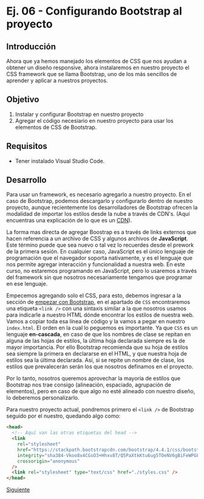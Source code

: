 # Ej. 06 - Configurando Bootstrap al proyecto

## Introducción
Ahora que ya hemos manejado los elementos de CSS que nos ayudan a obtener un diseño responsive, ahora instalaremos en nuestro proyecto el CSS framework que se llama Bootstrap, uno de los más sencillos de aprender y aplicar a nuestros proyectos.

## Objetivo
1. Instalar y configurar Bootstrap en nuestro proyecto
2. Agregar el código necesiario en nuestro proyecto para usar los elementos de CSS de Bootstrap.

## Requisitos
- Tener instalado Visual Studio Code.

## Desarrollo

Para usar un framework, es necesario agregarlo a nuestro proyecto. En el caso de Bootstrap, podemos descargarlo y configurarlo dentro de nuestro proyecto, aunque recientemente los desarrolladores de Bootstrap ofrecen la modalidad de importar los estilos desde la nube a través de CDN's. (Aquí encuentras una explicación de lo que es un [CDN](https://developer.mozilla.org/es/docs/Glossary/CDN)).

La forma mas directa de agregar Boostrap es a través de links externos que hacen referencia
a un archivo de CSS y algunos archivos de **JavaScript**. Este término puede que
sea nuevo o tal vez lo recuerdes desde el prework de la primera sesión. En
cualquier caso, JavaScript es el único lenguaje de programación que el navegador
soporta nativamente, y es el lenguaje que nos permite agregar interacción y
funcionalidad a nuestra web. En este curso, no estaremos programando en
JavaScript, pero lo usaremos a través del framework sin que nosotros necesariamente tengamos que programar en ese lenguaje.

Empecemos agregando solo el CSS, para esto, debemos ingresar a la sección de
[empezar con Bootstrap](https://getbootstrap.com/docs/5.1/getting-started/introduction/#css),
en el apartado de `CSS` encontraremos una etiqueta `<link />` con una sintaxis similar a la que nosotros usamos para indicarle a nuestro HTML dónde encontrar los estilos de nuestra web. Vamos a copiar toda esa línea de código y la vamos a pegar en nuestro `index.html`. El orden en la cual lo peguemos es importante. Ya que `CSS` es un lenguaje **en-cascada**, en caso de que los nombres de clase se repitan en alguna de las hojas de estilos, la última hoja declarada siempre es la de mayor importancia. Por ello Bootstrap recomienda que su hoja de estilos sea siempre la primera en declararse en el HTML, y que nuestra hoja de estilos sea la última declarada. Así, si se repite un nombre de clase, los estilos que prevalecerán serán los que nosotros definamos en el proyecto.

Por lo tanto, nosotros queremos aprovechar la mayoría de estilos que Bootstrap nos trae consigo (alineación, espaciado, agrupación de elementos), pero en caso de que algo no esté alineado con nuestro diseño, lo deberemos personalizarlo.

Para nuestro proyecto actual, pondremos primero el `<link />` de Bootstrap seguido por el nuestro, quedando algo como:

```html
<head>
  <!-- Aquí van las otras etiquetas del head -->
  <link
    rel="stylesheet"
    href="https://stackpath.bootstrapcdn.com/bootstrap/4.4.1/css/bootstrap.min.css"
    integrity="sha384-Vkoo8x4CGsO3+Hhxv8T/Q5PaXtkKtu6ug5TOeNV6gBiFeWPGFN9MuhOf23Q9Ifjh"
    crossorigin="anonymous"
  />
  <link rel="stylesheet" type="text/css" href="./styles.css" />
</head>
```

[Siguiente](../Ejemplo-07/README.md)